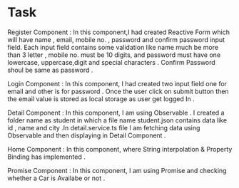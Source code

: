# Task 

Register Component : In this component,I had created Reactive Form which will have name , email, mobile no. , password and confirm password input field. 
Each input field contains some validation like name much be more than 3 letter , mobile no. must be 10 digits, and password must have one lowercase,
uppercase,digit and special characters . Confirm Password shoul be same as password .

Login Component : In this component, I had created two input field one for email and other is for password . Once the user click on submit button then the
email value is stored as local storage as user get logged In .


Detail Component : In this component, I am using Observable . I created a folder name as student in which a file name student.json contains data 
like id , name and city .In detail.service.ts file I am fetching data using Observable and then displaying in Detail Component .

Home Component : In this component, where String interpolation & Property Binding has implemented .

Promise Component : In this component, I am using Promise and checking whether a Car is Availabe or not .

